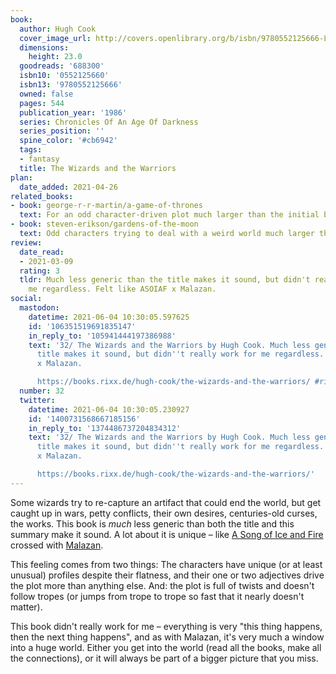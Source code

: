 ```yaml
---
book:
  author: Hugh Cook
  cover_image_url: http://covers.openlibrary.org/b/isbn/9780552125666-L.jpg
  dimensions:
    height: 23.0
  goodreads: '688300'
  isbn10: '0552125660'
  isbn13: '9780552125666'
  owned: false
  pages: 544
  publication_year: '1986'
  series: Chronicles Of An Age Of Darkness
  series_position: ''
  spine_color: '#cb6942'
  tags:
  - fantasy
  title: The Wizards and the Warriors
plan:
  date_added: 2021-04-26
related_books:
- book: george-r-r-martin/a-game-of-thrones
  text: For an odd character-driven plot much larger than the initial book.
- book: steven-erikson/gardens-of-the-moon
  text: Odd characters trying to deal with a weird world much larger than themselves.
review:
  date_read:
  - 2021-03-09
  rating: 3
  tldr: Much less generic than the title makes it sound, but didn't really work for
    me regardless. Felt like ASOIAF x Malazan.
social:
  mastodon:
    datetime: 2021-06-04 10:30:05.597625
    id: '106351519691835147'
    in_reply_to: '105941444197386988'
    text: '32/ The Wizards and the Warriors by Hugh Cook. Much less generic than the
      title makes it sound, but didn''t really work for me regardless. Felt like ASOIAF
      x Malazan.

      https://books.rixx.de/hugh-cook/the-wizards-and-the-warriors/ #rixxReads'
  number: 32
  twitter:
    datetime: 2021-06-04 10:30:05.230927
    id: '1400731568667185156'
    in_reply_to: '1374486737204834312'
    text: '32/ The Wizards and the Warriors by Hugh Cook. Much less generic than the
      title makes it sound, but didn''t really work for me regardless. Felt like ASOIAF
      x Malazan.

      https://books.rixx.de/hugh-cook/the-wizards-and-the-warriors/'
---
```


Some wizards try to re-capture an artifact that could end the world, but get caught up in wars, petty conflicts, their
own desires, centuries-old curses, the works. This book is *much* less generic than both the title and this summary make
it sound. A lot about it is unique – like [A Song of Ice and Fire](/george-r-r-martin/a-game-of-thrones/) crossed
with [Malazan](/steven-erikson/gardens-of-the-moon).

This feeling comes from two things: The characters have unique (or at least unusual) profiles despite their flatness,
and their one or two adjectives drive the plot more than anything else. And: the plot is full of twists and doesn't
follow tropes (or jumps from trope to trope so fast that it nearly doesn't matter).

This book didn't really work for me – everything is very "this thing happens, then the next thing happens", and as with
Malazan, it's very much a window into a huge world. Either you get into the world (read all the books, make all the
connections), or it will always be part of a bigger picture that you miss.
